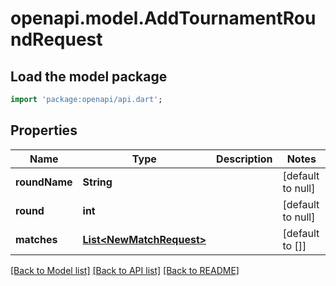 # openapi.model.AddTournamentRoundRequest

## Load the model package
```dart
import 'package:openapi/api.dart';
```

## Properties
Name | Type | Description | Notes
------------ | ------------- | ------------- | -------------
**roundName** | **String** |  | [default to null]
**round** | **int** |  | [default to null]
**matches** | [**List&lt;NewMatchRequest&gt;**](NewMatchRequest.md) |  | [default to []]

[[Back to Model list]](../README.md#documentation-for-models) [[Back to API list]](../README.md#documentation-for-api-endpoints) [[Back to README]](../README.md)


